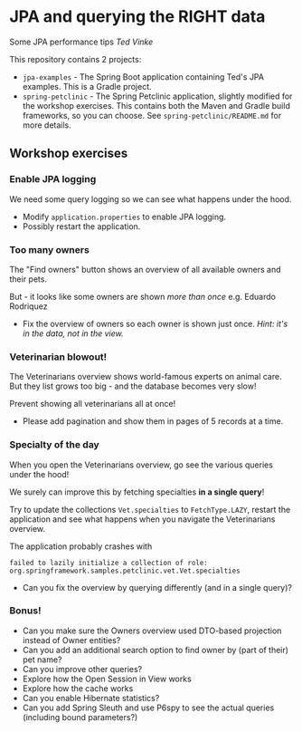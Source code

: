 # JPA and querying the RIGHT data
Some JPA performance tips
_Ted Vinke_

This repository contains 2 projects:

* `jpa-examples` - The Spring Boot application containing Ted's JPA examples. This is a Gradle project.
* `spring-petclinic` - The Spring Petclinic application, slightly modified for the workshop exercises. This contains both the Maven and Gradle build frameworks, so you can choose. See `spring-petclinic/README.md` for more details.

## Workshop exercises

### Enable JPA logging

We need some query logging so we can see what happens under the hood.
* Modify `application.properties` to enable JPA logging.
* Possibly restart the application.

### Too many owners

The "Find owners" button shows an overview of all available owners and their pets.

But - it looks like some owners are shown _more than once_ e.g. Eduardo Rodriquez

* Fix the overview of owners so each owner is shown just once. _Hint: it's in the data, not in the view._

### Veterinarian blowout!

The Veterinarians overview shows world-famous experts on animal care. 
But they list grows too big - and the database becomes very slow!

Prevent showing all veterinarians all at once!

* Please add pagination and show them in pages of 5 records at a time.

### Specialty of the day

When you open the Veterinarians overview, go see the various queries under the hood!

We surely can improve this by fetching specialties **in a single query**!

Try to update the collections `Vet.specialties` to `FetchType.LAZY`, restart the application and see what happens when you navigate the Veterinarians overview.

The application probably crashes with
```
failed to lazily initialize a collection of role: org.springframework.samples.petclinic.vet.Vet.specialties
```
* Can you fix the overview by querying differently (and in a single query)?


### Bonus!

* Can you make sure the Owners overview used DTO-based projection instead of Owner entities?
* Can you add an additional search option to find owner by (part of their) pet name?
* Can you improve other queries?
* Explore how the Open Session in View works
* Explore how the cache works
* Can you enable Hibernate statistics?
* Can you add Spring Sleuth and use P6spy to see the actual queries (including bound parameters?)

